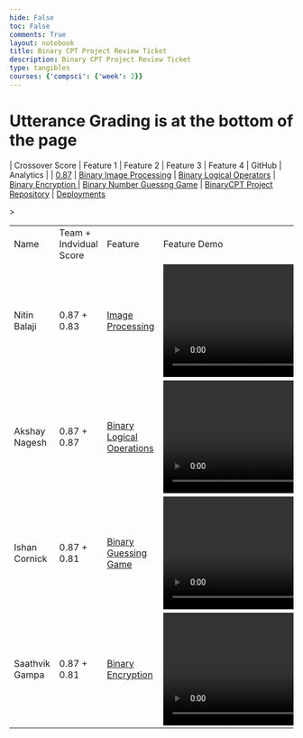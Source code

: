 ```yaml
---
hide: False
toc: False
comments: True
layout: notebook
title: Binary CPT Project Review Ticket
description: Binary CPT Project Review Ticket
type: tangibles
courses: {'compsci': {'week': 2}}
---
```

# Utterance Grading is at the bottom of the page

| Crossover Score | Feature 1 | Feature 2 | Feature 3 | Feature 4 | GitHub | Analytics |
| [0.87](https://github.com/nitinsandiego/binarycptproject/issues/1#issuecomment-1851253390) | [Binary Image Processing](https://nitinsandiego.github.io/binarycptproject//2023/11/26/Binary-Image-Processing.html) | [Binary Logical Operators](https://nitinsandiego.github.io/binarycptproject//2023/11/28/Binary-Logical-Operations.html) | [Binary Encryption ](https://nitinsandiego.github.io/binarycptproject//2023/11/26/Binary-Encryption.html) | [Binary Number Guessng Game](https://nitinsandiego.github.io/binarycptproject//2023/11/30/Binary-Guessing-Game.html) | [BinaryCPT Project Repository](https://github.com/nitinsandiego/binarycptproject) | [Deployments](https://github.com/nitinsandiego/binarycptproject/deployments)

<table>
    <tbody>
        <tr>
            <td>Name</td>
            <td>Team + Indvidual Score</td>>
            <td>Feature</td>
            <td>Feature Demo</td>
            <td>Analytics</td>
            <td>Individual Review Score</td>
        </tr>
        <tr>
            <td>Nitin Balaji</td>
            <td>0.87 + 0.83</td>
            <td><a href="https://nitinsandiego.github.io/binarycptproject//2023/11/26/Binary-Image-Processing.html">Image Processing</a></td>
            <td><video  height="200" controls>
            <source src="/binarycptproject/videos/BinaryImageProcessing.mp4" type="video/mp4">
            Your browser does not support the video tag.
            </video></td>
            <td><a href="https://github.com/nitinsandiego">Profile</a>,<a href="https://github.com/nitinsandiego/binarycptproject/commits/main/?author=nitinsandiego">Workflow</a></td>
            <td><a href="https://github.com/nitinsandiego/binarycptproject/issues/4#issuecomment-1852624579">Score: 0.83</a></td>
        </tr>
        <tr>
          <td>Akshay Nagesh</td>
          <td>0.87 + 0.87</td>
            <td><a href="https://nitinsandiego.github.io/binarycptproject//2023/11/28/Binary-Logical-Operations.html">Binary Logical Operations</a></td>
            <td><video  height="200" controls><source src="/binarycptproject/videos/Binary_Logical_Operators.mp4" type="video/mp4">
            Your browser does not support the video tag.
            </video></td>
            <td><a href="https://github.com/AkshayNagesh">Profile</a>,<a href="https://github.com/nitinsandiego/binarycptproject/commits/main/?author=AkshayNagesh">Workflow</a></td>
            <td><a href="https://github.com/nitinsandiego/binarycptproject/issues/3#issuecomment-1852623916">Score: 0.87</a></td>
        </tr>
        <tr>
          <td>Ishan Cornick</td>
          <td>0.87 + 0.81</td>
            <td><a href="https://nitinsandiego.github.io/binarycptproject//2023/11/30/Binary-Guessing-Game.html">Binary Guessing Game</a></td>
            <td><video  height="200" controls>
            <source src="/binarycptproject/videos/BinaryNumberGuessingGame.mp4" type="video/mp4">
            Your browser does not support the video tag.
            </video></td>
            <td><a href="https://github.com/IshanCornick">Profile</a>,<a href="https://github.com/nitinsandiego/binarycptproject/commits/main/?author=IshanCornick">Workflow</a></td>
            <td><a href="https://github.com/nitinsandiego/binarycptproject/issues/2#issuecomment-1852623575">Score: 0.81</a></td>
        </tr>
        <tr>
          <td>Saathvik Gampa</td>
          <td>0.87 + 0.81</td>
            <td><a href="https://nitinsandiego.github.io/binarycptproject//2023/11/26/Binary-Encryption.html">Binary Encryption</a></td>
            <td><video  height="200" controls>
            <source src="/binarycptproject/videos/BinaryEncryption.mp4" type="video/mp4">
            Your browser does not support the video tag.
            </video></td>
            <td><a href="https://github.com/SGTech08">Profile</a>,<a href="https://github.com/nitinsandiego/binarycptproject/commits/main/?author=SGTech08">Workflow</a></td>
            <td><a href="https://github.com/nitinsandiego/binarycptproject/issues/5#issuecomment-1852725276">Score: 0.81</a></td>
        </tr>
    </tbody>
</table>
<script src="https://utteranc.es/client.js"
        repo="[binarycptproject]"
        issue-term="pathname"
        theme="github-light"
        crossorigin="anonymous"
        async>
</script>